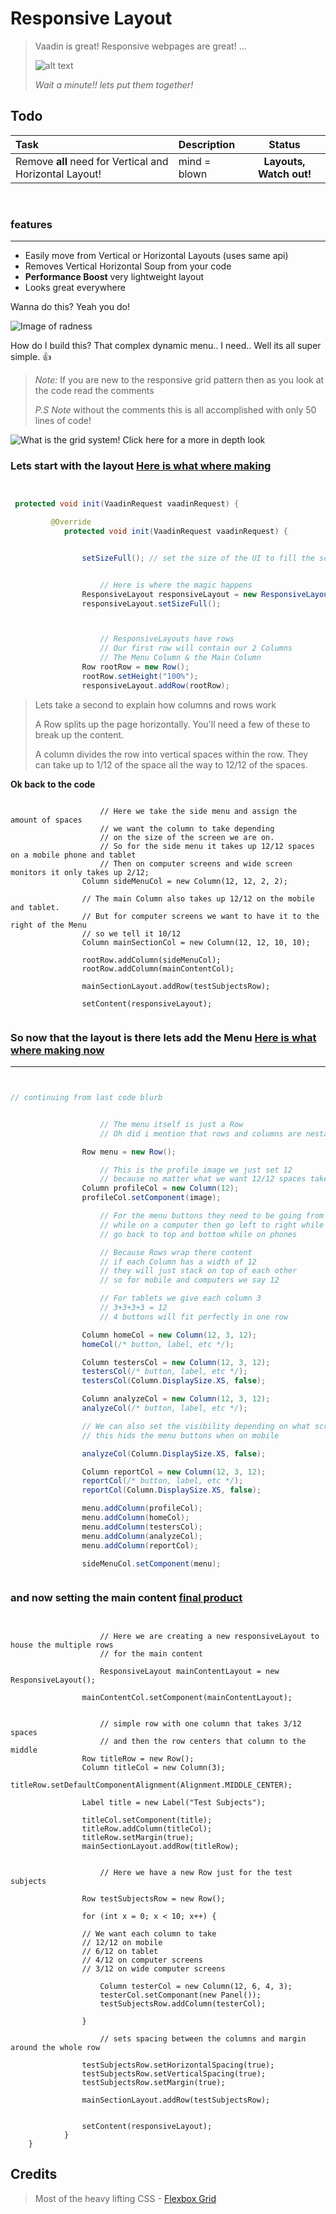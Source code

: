 Responsive Layout
===================

> Vaadin is great! Responsive webpages are great! ... 
> 
> ![alt text](http://emojipedia-us.s3.amazonaws.com/cache/e4/9e/e49e33767a64cf63310af3764fc60126.png "hey")
> 
>  *Wait a minute!! lets put them together!*







Todo
----------
| Task             | Description           | Status         |
| :--------------- | :-------------------- | :---:          |
| Remove **all** need for Vertical and Horizontal Layout! | mind = blown |   **Layouts, Watch out!**    |


 
<br>

### features
------------------

 * Easily move from Vertical or Horizontal Layouts (uses same api)
 * Removes Vertical Horizontal Soup from your code
 * **Performance Boost** very lightweight layout
 * Looks great everywhere


Wanna do this? Yeah you do!

![Image of radness](https://raw.githubusercontent.com/Jayrok94/ResponsiveLayout/master/readme-resources/demo.gif)

How do I build this? That complex dynamic menu.. I need.. Well its all super simple. :+1:

> *Note:* If you are new to the responsive grid pattern then as you look at the code read the comments
>
> *P.S Note* without the comments this is all accomplished with only 50 lines of code!

![What is the grid system! Click here for a more in depth look]("https://github.com/Jayrok94/ResponsiveLayout/wiki/The-Grid-System")

### Lets start with the layout [Here is what where making](https://raw.githubusercontent.com/Jayrok94/ResponsiveLayout/master/readme-resources/stage1.PNG)

```java


 protected void init(VaadinRequest vaadinRequest) {

         @Override
            protected void init(VaadinRequest vaadinRequest) {


                setSizeFull(); // set the size of the UI to fill the screen


					// Here is where the magic happens
                ResponsiveLayout responsiveLayout = new ResponsiveLayout();
                responsiveLayout.setSizeFull();



					// ResponsiveLayouts have rows
					// Our first row will contain our 2 Columns
					// The Menu Column & the Main Column
                Row rootRow = new Row();
                rootRow.setHeight("100%");
                responsiveLayout.addRow(rootRow);
```
> Lets take a second to explain how columns and rows work
>
> A Row splits up the page horizontally. You'll need a few of these to break up the content.
>
> A column divides the row into vertical spaces within the row. They can take up to 1/12 of the space all the way to 12/12 of the spaces.

**Ok back to the code**

```

					// Here we take the side menu and assign the amount of spaces
					// we want the column to take depending
					// on the size of the screen we are on.
					// So for the side menu it takes up 12/12 spaces on a mobile phone and tablet
					// Then on computer screens and wide screen monitors it only takes up 2/12;
                Column sideMenuCol = new Column(12, 12, 2, 2);

                // The main Column also takes up 12/12 on the mobile and tablet.
                // But for computer screens we want to have it to the right of the Menu
                // so we tell it 10/12
                Column mainSectionCol = new Column(12, 12, 10, 10);

                rootRow.addColumn(sideMenuCol);
                rootRow.addColumn(mainContentCol);

                mainSectionLayout.addRow(testSubjectsRow);

                setContent(responsiveLayout);


```


### So now that the layout is there lets add the Menu [Here is what where making now](https://raw.githubusercontent.com/Jayrok94/ResponsiveLayout/master/readme-resources/stage2.PNG)
___________________________________________



```java


// continuing from last code blurb


					// The menu itself is just a Row
					// Oh did i mention that rows and columns are nestable - Rad

                Row menu = new Row();

					// This is the profile image we just set 12
					// because no matter what we want 12/12 spaces taken
                Column profileCol = new Column(12);
                profileCol.setComponent(image);

					// For the menu buttons they need to be going from top to bottom
					// while on a computer then go left to right while on tablet then
					// go back to top and bottom while on phones

					// Because Rows wrap there content
					// if each Column has a width of 12
					// they will just stack on top of each other
					// so for mobile and computers we say 12

					// For tablets we give each column 3
					// 3+3+3+3 = 12
					// 4 buttons will fit perfectly in one row

                Column homeCol = new Column(12, 3, 12);
                homeCol(/* button, label, etc */);

                Column testersCol = new Column(12, 3, 12);
                testersCol(/* button, label, etc */);
                testersCol(Column.DisplaySize.XS, false);

                Column analyzeCol = new Column(12, 3, 12);
                analyzeCol(/* button, label, etc */);

                // We can also set the visibility depending on what screen they are on
                // this hids the menu buttons when on mobile

                analyzeCol(Column.DisplaySize.XS, false);

                Column reportCol = new Column(12, 3, 12);
                reportCol(/* button, label, etc */);
                reportCol(Column.DisplaySize.XS, false);

                menu.addColumn(profileCol);
                menu.addColumn(homeCol);
                menu.addColumn(testersCol);
                menu.addColumn(analyzeCol);
                menu.addColumn(reportCol);

                sideMenuCol.setComponent(menu);



```


### and now setting the main content [final product](https://raw.githubusercontent.com/Jayrok94/ResponsiveLayout/master/readme-resources/stage3.PNG)

```


					// Here we are creating a new responsiveLayout to house the multiple rows
					// for the main content

 					ResponsiveLayout mainContentLayout = new ResponsiveLayout();

                mainContentCol.setComponent(mainContentLayout);


					// simple row with one column that takes 3/12 spaces
					// and then the row centers that column to the middle
                Row titleRow = new Row();
                Column titleCol = new Column(3);
                titleRow.setDefaultComponentAlignment(Alignment.MIDDLE_CENTER);

                Label title = new Label("Test Subjects");

                titleCol.setComponent(title);
                titleRow.addColumn(titleCol);
                titleRow.setMargin(true);
                mainSectionLayout.addRow(titleRow);


					// Here we have a new Row just for the test subjects

                Row testSubjectsRow = new Row();

                for (int x = 0; x < 10; x++) {

                // We want each column to take
                // 12/12 on mobile
                // 6/12 on tablet
                // 4/12 on computer screens
                // 3/12 on wide computer screens

                    Column testerCol = new Column(12, 6, 4, 3);
                    testerCol.setComponant(new Panel());
                    testSubjectsRow.addColumn(testerCol);

                }

					// sets spacing between the columns and margin around the whole row

                testSubjectsRow.setHorizontalSpacing(true);
                testSubjectsRow.setVerticalSpacing(true);
                testSubjectsRow.setMargin(true);

                mainSectionLayout.addRow(testSubjectsRow);


                setContent(responsiveLayout);
            }
    }

```

## Credits

> Most of the heavy lifting CSS - [Flexbox Grid]("https://github.com/kristoferjoseph/flexboxgrid")

